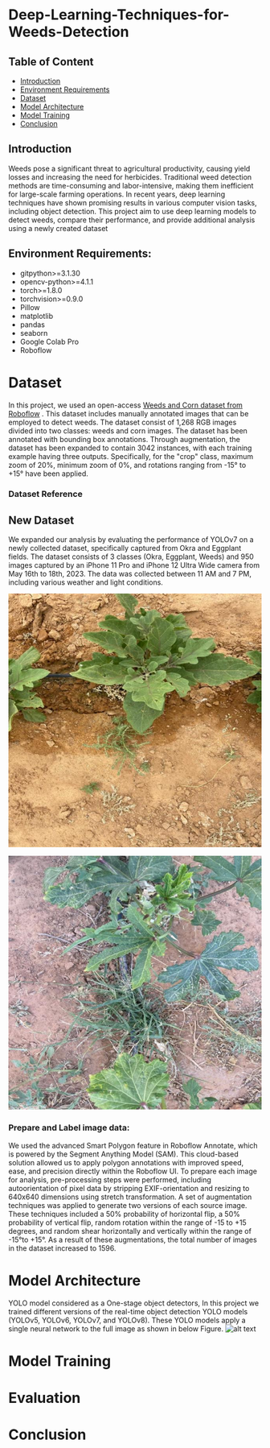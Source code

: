 # Deep-Learning-Techniques-for-Weeds-Detection


## Table of Content
* [Introduction](#Introduction)
* [Environment Requirements](#Environment-Requirements)
* [Dataset](#Dataset)
* [Model Architecture](#Model-Architecture)
* [Model Training](#Model-Training)
* [Conclusion](#Conclusion)

## Introduction  
Weeds pose a significant threat to agricultural productivity, causing yield losses and increasing the need for herbicides. Traditional weed detection methods are time-consuming and labor-intensive, making them inefficient for large-scale farming operations. In recent years, deep learning techniques have shown promising results in various computer vision tasks, including object detection. This project aim to use deep learning models to detect weeds, compare their performance, and provide additional analysis using a newly created dataset

## Environment Requirements:

* gitpython>=3.1.30
* opencv-python>=4.1.1
* torch>=1.8.0
* torchvision>=0.9.0
* Pillow
* matplotlib
* pandas
* seaborn
* Google Colab Pro
* Roboflow


# Dataset
In this project, we used an open-access [Weeds and Corn dataset from Roboflow](https://universe.roboflow.com/secomindai/weeddetection-kvotz) . This dataset includes manually annotated images that can be employed to detect weeds. The dataset consist of 1,268 RGB images divided into two classes: weeds and corn images. The dataset has been annotated with bounding box annotations. Through augmentation, the dataset has been expanded to contain 3042 instances, with each training example having three outputs. Specifically, for the "crop" class, maximum zoom of 20%, minimum zoom of 0%, and rotations ranging from -15° to +15° have been applied.
### Dataset Reference

## New Dataset
We expanded our analysis by evaluating the performance of YOLOv7 on a newly collected dataset, specifically captured from Okra and Eggplant fields. The dataset consists of 3 classes (Okra, Eggplant, Weeds) and 950 images captured by an iPhone 11 Pro and iPhone 12 Ultra Wide camera from May 16th to 18th, 2023. The data was collected between 11 AM and 7 PM, including various weather and light conditions. 

![Eggplant Field](images/train/images/0ce90a6f-6fdc-4da4-9804-1ddc63a559e5_JPG.rf.df1e8c7f22fc077f9b472308eae6f8d0.jpg)



![Okra Field](images/test/images/4cc3a198-3ac1-45db-a7f5-6492e7676433_png.rf.c8cf2dea8b064b263b817cccb1c1bf1d.jpg)



### Prepare and Label image data:
We used the advanced Smart Polygon feature in Roboflow Annotate, which is powered by the Segment Anything Model (SAM). This cloud-based solution allowed us to apply polygon annotations with improved speed, ease, and precision directly within the Roboflow UI. To prepare each image for analysis, pre-processing steps were performed, including autoorientation of pixel data by stripping EXIF-orientation and resizing to 640x640 dimensions using stretch transformation. A set of augmentation techniques was applied to generate two versions of each source image. These techniques included a 50% probability of horizontal flip, a 50% probability of vertical flip, random rotation within the range of -15 to +15 degrees, and random shear horizontally and vertically within the range of -15°to +15°. As a result of these augmentations, the total number of images in the dataset increased to 1596.

# Model Architecture
YOLO model considered as a One-stage object detectors, In this project we trained different versions of the real-time object detection YOLO models (YOLOv5, YOLOv6, YOLOv7, and YOLOv8). These YOLO models apply a single neural network to the full image as shown in below Figure. 
![alt text](https://miro.medium.com/v2/resize:fit:1400/1*ZbmrsQJW-Lp72C5KoTnzUg.jpeg)

# Model Training

# Evaluation

# Conclusion
